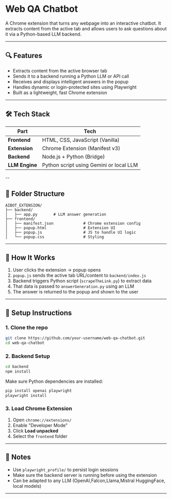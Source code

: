 # Web QA Chatbot

A Chrome extension that turns any webpage into an interactive chatbot. It extracts content from the active tab and allows users to ask questions about it via a Python-based LLM backend.

---

## 🔍 Features

- Extracts content from the active browser tab  
- Sends it to a backend running a Python LLM or API call  
- Receives and displays intelligent answers in the popup  
- Handles dynamic or login-protected sites using Playwright  
- Built as a lightweight, fast Chrome extension

---

## 🛠️ Tech Stack

| Part             | Tech                                  |
|------------------|----------------------------------------|
| **Frontend**      | HTML, CSS, JavaScript (Vanilla)        |
| **Extension**     | Chrome Extension (Manifest v3)         |
| **Backend**       | Node.js + Python (Bridge)              |
| **LLM Engine**    | Python script using Gemini or local LLM|

--

## 📁 Folder Structure

```
AIBOT_EXTENSION/
├── backend/
│   ├── app.py       # LLM answer generation
├── frontend/
│   ├── manifest.json             # Chrome extension config
│   ├── popup.html                # Extension UI
│   ├── popup.js                  # JS to handle UI logic
│   └── popup.css                 # Styling
```

---

## 🚀 How It Works

1. User clicks the extension → popup opens  
2. `popup.js` sends the active tab URL/content to `backend/index.js`  
3. Backend triggers Python script (`scrapeTheLink.py`) to extract data  
4. That data is passed to `answerGeneration.py` using an LLM  
5. The answer is returned to the popup and shown to the user

---

## 🧪 Setup Instructions

### 1. Clone the repo
```bash
git clone https://github.com/your-username/web-qa-chatbot.git
cd web-qa-chatbot
```

### 2. Backend Setup
```bash
cd backend
npm install
```

Make sure Python dependencies are installed:
```bash
pip install openai playwright
playwright install
```

### 3. Load Chrome Extension

1. Open `chrome://extensions/`
2. Enable "Developer Mode"
3. Click **Load unpacked**
4. Select the `frontend` folder

---

## 🧠 Notes

- Use `playwright_profile/` to persist login sessions
- Make sure the backend server is running before using the extension
- Can be adapted to any LLM (OpenAI,Falcon,Llama,Mistral HuggingFace, local models)

---
